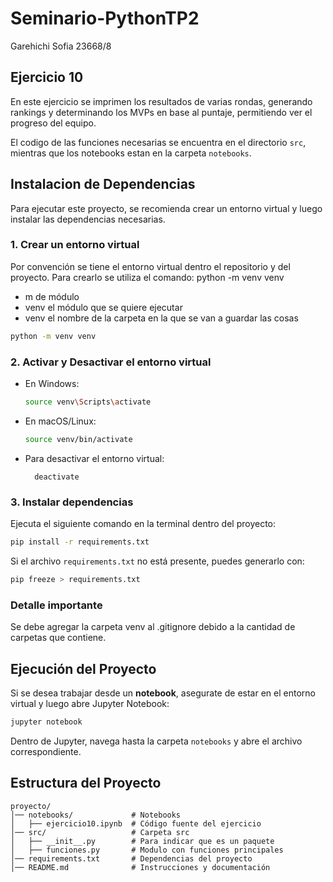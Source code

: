 # Seminario-PythonTP2
Garehichi Sofia
23668/8

## Ejercicio 10

En este ejercicio se imprimen los resultados de varias rondas, generando rankings y determinando los MVPs en base al puntaje, permitiendo ver el progreso del equipo.

El codigo de las funciones necesarias se encuentra en el directorio `src`, mientras que los notebooks estan en la carpeta `notebooks`.

## Instalacion de Dependencias

Para ejecutar este proyecto, se recomienda crear un entorno virtual y luego instalar las dependencias necesarias.

### 1. Crear un entorno virtual
Por convención se tiene el entorno virtual dentro el repositorio y del proyecto.
Para crearlo se utiliza el comando:
python -m venv venv
- m de módulo
- venv el módulo que se quiere ejecutar
- venv el nombre de la carpeta en la que se van a guardar las cosas

```bash
python -m venv venv
```

### 2. Activar y Desactivar el entorno virtual
- En Windows:
  ```bash
  source venv\Scripts\activate
  ```
- En macOS/Linux:
  ```bash
  source venv/bin/activate
  ```

- Para desactivar el entorno virtual:
  ```
    deactivate
  ```

### 3. Instalar dependencias
Ejecuta el siguiente comando en la terminal dentro del proyecto:
```bash
pip install -r requirements.txt
```
Si el archivo `requirements.txt` no está presente, puedes generarlo con:
```bash
pip freeze > requirements.txt
```

### Detalle importante
Se debe agregar la carpeta venv al .gitignore debido a la cantidad de carpetas que contiene.

## Ejecución del Proyecto

Si se desea trabajar desde un **notebook**, asegurate de estar en el entorno virtual y luego abre Jupyter Notebook:
```bash
jupyter notebook
```
Dentro de Jupyter, navega hasta la carpeta `notebooks` y abre el archivo correspondiente.

## Estructura del Proyecto
```
proyecto/
│── notebooks/             # Notebooks
│   ├── ejercicio10.ipynb  # Código fuente del ejercicio
│── src/                   # Carpeta src
│   ├── __init__.py        # Para indicar que es un paquete
│   ├── funciones.py       # Modulo con funciones principales
│── requirements.txt       # Dependencias del proyecto
│── README.md              # Instrucciones y documentación
```
